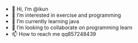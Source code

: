 - 👋 Hi, I’m @ikun
- 👀 I’m interested in exercise and programming
- 🌱 I’m currently learning java
- 💞️ I’m looking to collaborate on programming learn
- 📫 How to reach me qq857248439

<!---
AngBZ/AngBZ is a ✨ special ✨ repository because its `README.md` (this file) appears on your GitHub profile.
You can click the Preview link to take a look at your changes.
--->
